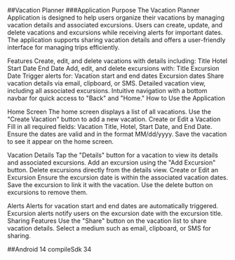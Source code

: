##Vacation Planner 
###Application Purpose The Vacation Planner 
Application is designed to help users organize their vacations by managing vacation details and associated excursions. Users can create, update, and delete vacations and excursions while receiving alerts for important dates. The application supports sharing vacation details and offers a user-friendly interface for managing trips efficiently.

Features Create, edit, and delete vacations with details including: Title Hotel Start Date End Date Add, edit, and delete excursions with: Title Excursion Date Trigger alerts for: Vacation start and end dates Excursion dates Share vacation details via email, clipboard, or SMS. Detailed vacation view, including all associated excursions. Intuitive navigation with a bottom navbar for quick access to "Back" and "Home." How to Use the Application

Home Screen The home screen displays a list of all vacations. Use the "Create Vacation" button to add a new vacation. Create or Edit a Vacation Fill in all required fields: Vacation Title, Hotel, Start Date, and End Date. Ensure the dates are valid and in the format MM/dd/yyyy. Save the vacation to see it appear on the home screen.

Vacation Details Tap the "Details" button for a vacation to view its details and associated excursions. Add an excursion using the "Add Excursion" button. Delete excursions directly from the details view. Create or Edit an Excursion Ensure the excursion date is within the associated vacation dates. Save the excursion to link it with the vacation. Use the delete button on excursions to remove them.

Alerts Alerts for vacation start and end dates are automatically triggered. Excursion alerts notify users on the excursion date with the excursion title. Sharing Features Use the "Share" button on the vacation list to share vacation details. Select a medium such as email, clipboard, or SMS for sharing.

##Android 14 compileSdk 34



